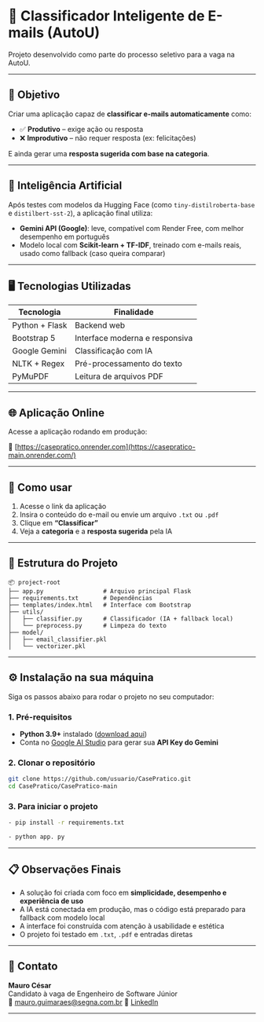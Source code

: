 
# 📧 Classificador Inteligente de E-mails (AutoU)

Projeto desenvolvido como parte do processo seletivo para a vaga na AutoU.

---

## 🚀 Objetivo

Criar uma aplicação capaz de **classificar e-mails automaticamente** como:

- ✅ **Produtivo** – exige ação ou resposta
- ❌ **Improdutivo** – não requer resposta (ex: felicitações)

E ainda gerar uma **resposta sugerida com base na categoria**.

---

## 🧠 Inteligência Artificial

Após testes com modelos da Hugging Face (como `tiny-distilroberta-base` e `distilbert-sst-2`), a aplicação final utiliza:

- **Gemini API (Google)**: leve, compatível com Render Free, com melhor desempenho em português
- Modelo local com **Scikit-learn + TF-IDF**, treinado com e-mails reais, usado como fallback (caso queira comparar)

---

## 🖥️ Tecnologias Utilizadas

| Tecnologia     | Finalidade                       |
|----------------|----------------------------------|
| Python + Flask | Backend web                      |
| Bootstrap 5    | Interface moderna e responsiva   |
| Google Gemini  | Classificação com IA             |
| NLTK + Regex   | Pré-processamento do texto       |
| PyMuPDF        | Leitura de arquivos PDF          |

---

## 🌐 Aplicação Online

Acesse a aplicação rodando em produção:

🔗 [https://casepratico.onrender.com](https://casepratico-main.onrender.com/)

---

## 🧪 Como usar

1. Acesse o link da aplicação
2. Insira o conteúdo do e-mail ou envie um arquivo `.txt` ou `.pdf`
3. Clique em **“Classificar”**
4. Veja a **categoria** e a **resposta sugerida** pela IA

---

## 📁 Estrutura do Projeto

```
📦 project-root
├── app.py                 # Arquivo principal Flask
├── requirements.txt       # Dependências
├── templates/index.html   # Interface com Bootstrap
├── utils/
│   ├── classifier.py      # Classificador (IA + fallback local)
│   └── preprocess.py      # Limpeza do texto
├── model/
│   ├── email_classifier.pkl
│   └── vectorizer.pkl
```
---

## ⚙️ Instalação na sua máquina

Siga os passos abaixo para rodar o projeto no seu computador:

### 1. Pré-requisitos
- **Python 3.9+** instalado ([download aqui](https://www.python.org/downloads/))
- Conta no [Google AI Studio](https://ai.google.dev/) para gerar sua **API Key do Gemini**

### 2. Clonar o repositório
```bash
git clone https://github.com/usuario/CasePratico.git
cd CasePratico/CasePratico-main
```
### 3. Para iniciar o projeto
```bash
- pip install -r requirements.txt

- python app. py
```
---

## 📋 Observações Finais

- A solução foi criada com foco em **simplicidade, desempenho e experiência de uso**
- A IA está conectada em produção, mas o código está preparado para fallback com modelo local
- A interface foi construída com atenção à usabilidade e estética
- O projeto foi testado em `.txt`, `.pdf` e entradas diretas

---

## 🤝 Contato

**Mauro César**  
Candidato à vaga de Engenheiro de Software Júnior  
📧 mauro.guimaraes@segna.com.br 
🔗 [LinkedIn](https://www.linkedin.com/in/mauro-c%C3%A9sar-guimaraes-santos-junior-b9638b203/)

---
